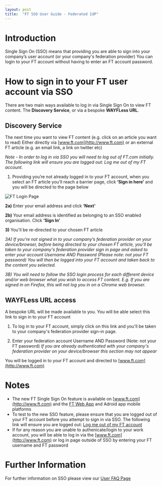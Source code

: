 ```yaml
---
layout: post
title:  "FT SSO User Guide - Federated IdP"
---
```


# Introduction
Single Sign On (SSO) means that providing you are able to sign into your company’s user account (or your company's federation provider) You can login to your FT account without having to enter an FT account password.  

# How to sign in to your FT user account via SSO

There are two main ways available to log in via Single Sign On to view FT content. The **Discovery Service**, or via a bespoke **WAYFLess URL**.

## Discovery Service
The next time you want to view FT content (e.g. click on an article you want to read) Either directly via [www.ft.com](http://www.ft.com) or an external FT article (e.g. an email link, a link on twitter etc)

*Note - In order to log in via SSO you will need to log out of FT.com initially. The following link will ensure you are logged out: Log me out of my FT account.*

  1) Providing you’re not already logged in to your FT account, when you select an FT article you’ll reach a barrier page, click **‘Sign in here’** and you will be directed to the page below

![FT Login Page](/sso-support/images/FTLogin2017.PNG)

  **2a)** Enter your email address and click **‘Next’**
  
  **2b)** Your email address is identified as belonging to an SSO enabled organisation. Click **’Sign In’**

  **3)** You'll be re-directed to your chosen FT article
  
  *3A) If you’re not signed in to your company’s federation provider on your device/browser, before being directed to your chosen FT article, you'll be taken to your company's federation provider sign in page and asked to enter your account Username AND Password (Please note: not your FT password) You will then be logged into your FT account and taken back to the content you selected.*
  
  *3B) You will need to follow the SSO login process for each different device and/or web browser what you wish to access FT content. E.g. If you are signed in on Firefox, this will not log you in on a Chrome web browser.*
 
 
## WAYFLess URL access
A bespoke URL will be made available to you. You will be able select this link to sign in to your  FT account

  1) To log in to your FT account, simply click on this link and you'll be taken to your company's federation provider sign-in page.

  2) Enter your federation account Username AND Password (Note: not your FT password)
  *If you are already authenticated with your company's federation provider on your device/browser this section may not appear*

You will be logged in to your FT account and directed to [www.ft.com](http://www.ft.com)

# Notes
* The new FT Single Sign On feature is available on [www.ft.com](http://www.ft.com) and the [FT Web App](https://app.ft.com) and Adroid app mobile platforms
* To test to the new SSO feature, please ensure that you are logged out of your FT account before you attempt to sign in via SSO. The following link will ensure you are logged out: [Log me out of my FT account](https://accounts.ft.com/logout)
* If for any reason you are unable to authenicate/login to your work account, you will be able to log in via the [www.ft.com](http://www.ft.com) or log in page outside of SSO by entering your FT username and FT password


# Further Information
For further information on SSO please view our [User FAQ Page](https://financial-times.github.io/sso-support/2016/07/19/faqs)
